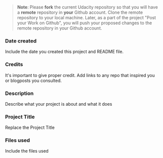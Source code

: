 >**Note**: Please **fork** the current Udacity repository so that you will have a **remote** repository in **your** Github account. Clone the remote repository to your local machine. Later, as a part of the project "Post your Work on Github", you will push your proposed changes to the remote repository in your Github account.

### Date created
Include the date you created this project and README file.

### Credits
It's important to give proper credit. Add links to any repo that inspired you or blogposts you consulted.

### Description
Describe what your project is about and what it does

### Project Title
Replace the Project Title

### Files used
Include the files used
